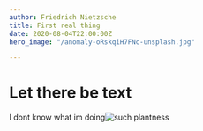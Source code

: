 ```yaml
---
author: Friedrich Nietzsche
title: First real thing
date: 2020-08-04T22:00:00Z
hero_image: "/anomaly-oRskqiH7FNc-unsplash.jpg"

---
```

# Let there be text

I dont know what im doing![such plantness](/igor-son-FV_PxCqgtwc-unsplash.jpg "plant")